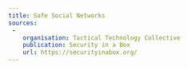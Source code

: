 ```yaml
---
title: Safe Social Networks
sources:
 -
    organisation: Tactical Technology Collective
    publication: Security in a Box
    url: https://securityinabox.org/
---
```

